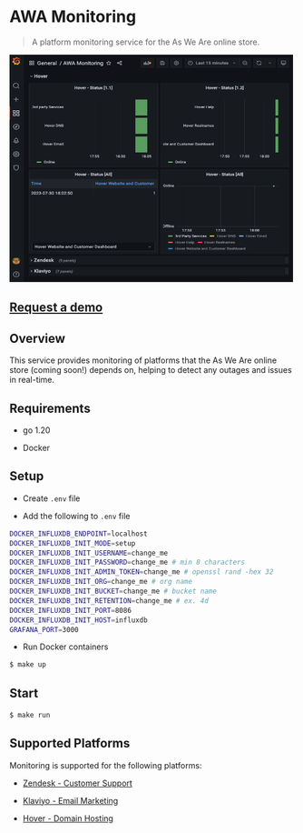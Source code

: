 # AWA Monitoring

> A platform monitoring service for the As We Are online store.

<img src="demo.png" alt="Demo Image" width="500" height="400">

## [Request a demo](mailto:mhborthwick%20*at*%20gmail%20-dot-%20com)

## Overview

This service provides monitoring of platforms that the As We Are online store (coming soon!) depends on, helping to detect any outages and issues in real-time.

## Requirements

- go 1.20

- Docker

## Setup

- Create `.env` file

- Add the following to `.env` file

```sh
DOCKER_INFLUXDB_ENDPOINT=localhost
DOCKER_INFLUXDB_INIT_MODE=setup
DOCKER_INFLUXDB_INIT_USERNAME=change_me
DOCKER_INFLUXDB_INIT_PASSWORD=change_me # min 8 characters
DOCKER_INFLUXDB_INIT_ADMIN_TOKEN=change_me # openssl rand -hex 32
DOCKER_INFLUXDB_INIT_ORG=change_me # org name
DOCKER_INFLUXDB_INIT_BUCKET=change_me # bucket name
DOCKER_INFLUXDB_INIT_RETENTION=change_me # ex. 4d
DOCKER_INFLUXDB_INIT_PORT=8086
DOCKER_INFLUXDB_INIT_HOST=influxdb
GRAFANA_PORT=3000
```

- Run Docker containers

```sh
$ make up
```

## Start

```sh
$ make run
```

## Supported Platforms

Monitoring is supported for the following platforms:

- [Zendesk - Customer Support](https://status.zendesk.com/)

- [Klaviyo - Email Marketing](https://status.klaviyo.com/)

- [Hover - Domain Hosting](https://hoverstatus.com/)
